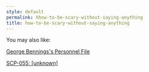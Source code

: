 ```yaml
---
style: default
permalink: Xhow-to-be-scary-without-saying-anything
title: how-to-be-scary-without-saying-anything
---
```

You may also like:

[George Bennings's Personnel File](http://scp-wiki.net/george-bennings-s-personnel-file)

[SCP-055: [unknown]](http://scp-wiki.net/scp-055)
